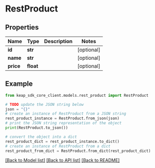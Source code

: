 # RestProduct


## Properties

Name | Type | Description | Notes
------------ | ------------- | ------------- | -------------
**id** | **str** |  | [optional] 
**name** | **str** |  | [optional] 
**price** | **float** |  | [optional] 

## Example

```python
from keap_sdk_core_client.models.rest_product import RestProduct

# TODO update the JSON string below
json = "{}"
# create an instance of RestProduct from a JSON string
rest_product_instance = RestProduct.from_json(json)
# print the JSON string representation of the object
print(RestProduct.to_json())

# convert the object into a dict
rest_product_dict = rest_product_instance.to_dict()
# create an instance of RestProduct from a dict
rest_product_from_dict = RestProduct.from_dict(rest_product_dict)
```
[[Back to Model list]](../README.md#documentation-for-models) [[Back to API list]](../README.md#documentation-for-api-endpoints) [[Back to README]](../README.md)



